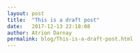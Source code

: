```yaml
---
layout: post
title:  "This is a draft post"
date:   2017-12-13 22:18:08
author: Atrion Darnay
permalink: blog/This-is-a-draft-post.html
---
```


